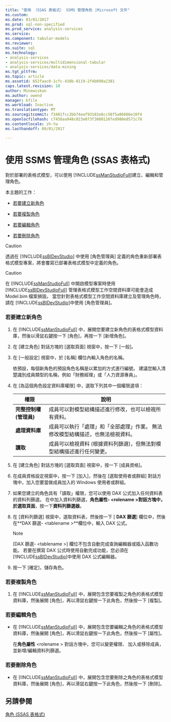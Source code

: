 ```yaml
---
title: "使用 （SSAS 表格式） SSMS 管理角色 |Microsoft 文件"
ms.custom: 
ms.date: 03/01/2017
ms.prod: sql-non-specified
ms.prod_service: analysis-services
ms.service: 
ms.component: tabular-models
ms.reviewer: 
ms.suite: sql
ms.technology:
- analysis-services
- analysis-services/multidimensional-tabular
- analysis-services/data-mining
ms.tgt_pltfrm: 
ms.topic: article
ms.assetid: 652faac0-1cfc-438b-8119-2f4b090a2381
caps.latest.revision: 10
author: Minewiskan
ms.author: owend
manager: kfile
ms.workload: Inactive
ms.translationtype: MT
ms.sourcegitcommit: f3481fcc2bb74eaf93182e6cc58f5a06666e10f4
ms.openlocfilehash: c7458aa948c023e073f3080116fed980e8571c78
ms.contentlocale: zh-tw
ms.lasthandoff: 09/01/2017

---
```

# <a name="manage-roles-by-using-ssms-ssas-tabular"></a>使用 SSMS 管理角色 (SSAS 表格式)
  對於部署的表格式模型，可以使用 [!INCLUDE[ssManStudioFull](../../includes/ssmanstudiofull-md.md)]建立、編輯和管理角色。  
  
 本主題的工作：  
  
-   [若要建立新角色](#bkmk_new_role)  
  
-   [若要複製角色](#bkmk_copy_role)  
  
-   [若要編輯角色](#bkmk_edit_role)  
  
-   [若要刪除角色](#bkmk_deletet_role)  
  
> [!CAUTION]  
>  透過在 [!INCLUDE[ssBIDevStudio](../../includes/ssbidevstudio-md.md)] 中使用 [角色管理員] 定義的角色重新部署表格式模型專案，將會覆寫已部署表格式模型中定義的角色。  
  
> [!CAUTION]  
>  在 [!INCLUDE[ssManStudioFull](../../includes/ssmanstudiofull-md.md)] 中開啟模型專案時使用 [!INCLUDE[ssBIDevStudioFull](../../includes/ssbidevstudiofull-md.md)] 管理表格式模型工作空間資料庫可能會造成 Model.bim 檔案損毀。 當您針對表格式模型工作空間資料庫建立及管理角色時，請在 [!INCLUDE[ssBIDevStudio](../../includes/ssbidevstudio-md.md)]中使用 [角色管理員]。  
  
###  <a name="bkmk_new_role"></a> 若要建立新角色  
  
1.  在 [!INCLUDE[ssManStudioFull](../../includes/ssmanstudiofull-md.md)] 中，展開您要建立新角色的表格式模型資料庫，然後以滑鼠右鍵按一下 [角色]，再按一下 [新增角色]。  
  
2.  在 [建立角色] 對話方塊的 [選取頁面] 視窗中，按一下 [一般]。  
  
3.  在 [一般設定] 視窗中，於 [名稱] 欄位內輸入角色的名稱。  
  
     依預設，每個新角色的預設角色名稱是以累加的方式進行編號。 建議您輸入清楚識別成員類型的名稱，例如「財務經理」或「人力資源專員」。  
  
4.  在 [為這個角色設定資料庫權限] 中，選取下列其中一個權限選項：  
  
    |權限|說明|  
    |----------------|-----------------|  
    |**完整控制權 (管理員)**|成員可以對模型結構描述進行修改，也可以檢視所有資料。|  
    |**處理資料庫**|成員可以執行「處理」和「全部處理」作業。 無法修改模型結構描述，也無法檢視資料。|  
    |**讀取**|成員可以檢視資料 (根據資料列篩選)，但無法對模型結構描述進行任何變更。|  
  
5.  在 [建立角色] 對話方塊的 [選取頁面] 視窗中，按一下 [成員資格]。  
  
6.  在成員資格設定視窗中，按一下 [加入]，然後在 [選取使用者或群組] 對話方塊中，加入您要當做成員加入的 Windows 使用者或群組。  
  
7.  如果您建立的角色具有「讀取」權限，您可以使用 DAX 公式加入任何資料表的資料列篩選。 在中加入資料列篩選，**角色屬性- \<rolename >**對話方塊中，於**選取頁面**，按一下**資料列篩選器**。  
  
8.  在 [資料列篩選] 視窗中，選取資料表，然後按一下 [ **DAX 篩選**] 欄位中，然後在**DAX 篩選- \<tablename >**欄位中，輸入 DAX 公式。  
  
    > [!NOTE]  
    >  [DAX 篩選- \<tablename >] 欄位不包含自動完成查詢編輯器或插入函數功能。 若要在撰寫 DAX 公式時使用自動完成功能，您必須在 [!INCLUDE[ssBIDevStudio](../../includes/ssbidevstudio-md.md)]中使用 DAX 公式編輯器。  
  
9. 按一下 [確定]，儲存角色。  
  
###  <a name="bkmk_copy_role"></a> 若要複製角色  
  
1.  在 [!INCLUDE[ssManStudioFull](../../includes/ssmanstudiofull-md.md)] 中，展開包含您要複製之角色的表格式模型資料庫，然後展開 [角色]，再以滑鼠右鍵按一下此角色，然後按一下 [複製]。  
  
###  <a name="bkmk_edit_role"></a> 若要編輯角色  
  
-   在 [!INCLUDE[ssManStudioFull](../../includes/ssmanstudiofull-md.md)] 中，展開包含您要編輯之角色的表格式模型資料庫，然後展開 [角色]，再以滑鼠右鍵按一下此角色，然後按一下 [屬性]。  
  
     在**角色屬性** \<rolename > 對話方塊中，您可以變更權限、 加入或移除成員，並新增/編輯資料列篩選。  
  
###  <a name="bkmk_deletet_role"></a> 若要刪除角色  
  
-   在 [!INCLUDE[ssManStudioFull](../../includes/ssmanstudiofull-md.md)] 中，展開包含您要刪除之角色的表格式模型資料庫，然後展開 [角色]，再以滑鼠右鍵按一下此角色，然後按一下 [刪除]。  
  
## <a name="see-also"></a>另請參閱  
 [角色 &#40;SSAS 表格式&#41;](../../analysis-services/tabular-models/roles-ssas-tabular.md)  
  
  

